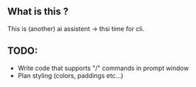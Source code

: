 ## What is this ?

This is (another) ai assistent -> thsi time for cli.

## TODO:

- Write code that supports "/" commands in prompt window
- Plan styling (colors, paddings etc...)
